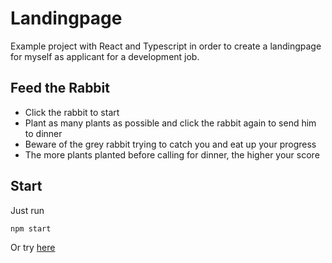 Landingpage
============

Example project with React and Typescript in order to create a landingpage for myself as applicant for a development job.

Feed the Rabbit
------------

  * Click the rabbit to start
  * Plant as many plants as possible and click the rabbit again to send him to dinner
  * Beware of the grey rabbit trying to catch you and eat up your progress
  * The more plants planted before calling for dinner, the higher your score
 

Start
------------
Just run 
~~~javascript
npm start
~~~
Or try [here](https://l2a6u1r1a.github.io/landingpage/)
